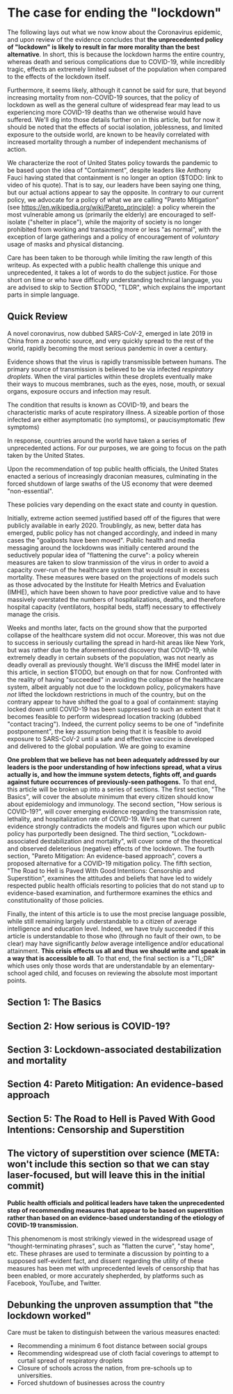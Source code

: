 # The case for ending the "lockdown"

The following lays out what we now know about the Coronavirus epidemic, and upon review of the evidence concludes that **the unprecedented policy of "lockdown" is likely to result in far more morality than the best alternative**. In short, this is because the lockdown harms the entire country, whereas death and serious complications due to COVID-19, while incredibly tragic, effects an extremely limited subset of the population when compared to the effects of the lockdown itself.

Furthermore, it seems likely, although it cannot be said for sure, that beyond increasing mortality from non-COVID-19 sources, that the policy of lockdown as well as the general culture of widespread fear may lead to us experiencing more COVID-19 deaths than we otherwise would have suffered. We'll dig into those details further on in this article, but for now it should be noted that the effects of social isolation, joblessness, and limited exposure to the outside world, are known to be heavily correlated with increased mortality through a number of independent mechanisms of action.

We characterize the root of United States policy towards the pandemic to be based upon the idea of "Containment", despite leaders like Anthony Fauci having stated that containment is no longer an option ($TODO: link to video of his quote). That is to say, our leaders have been saying one thing, but our actual actions appear to say the opposite. In contrary to our current policy, we advocate for a policy of what we are calling "Pareto Mitigation" (see https://en.wikipedia.org/wiki/Pareto_principle): a policy wherein the most vulnerable among us (primarily the elderly) are encouraged to self-isolate ("shelter in place"), while the majority of society is no longer prohibited from working and transacting more or less "as normal", with the exception of large gatherings and a policy of encouragement of _voluntary_ usage of masks and physical distancing.

Care has been taken to be thorough while limiting the raw length of this writeup. As expected with a public health challenge this unique and unprecedented, it takes a lot of words to do the subject justice. For those short on time or who have difficulty understanding technical language, you are advised to skip to Section $TODO, "TLDR", which explains the important parts in simple language.

## Quick Review

A novel coronavirus, now dubbed SARS-CoV-2, emerged in late 2019 in China from a zoonotic source, and very quickly spread to the rest of the world, rapidly becoming the most serious pandemic in over a century.

Evidence shows that the virus is rapidly transmissible between humans. The primary source of transmission is believed to be via infected _respiratory droplets_. When the viral particles within these droplets eventually make their ways to mucous membranes, such as the eyes, nose, mouth, or sexual organs, exposure occurs and infection may result.

The condition that results is known as COVID-19, and bears the characteristic marks of acute respiratory illness. A sizeable portion of those infected are either asymptomatic (no symptoms), or paucisymptomatic (few symptoms)

In response, countries around the world have taken a series of unprecedented actions. For our purposes, we are going to focus on the path taken by the United States.

Upon the recommendation of top public health officials, the United States enacted a serious of increasingly draconian measures, culminating in the forced shutdown of large swaths of the US economy that were deemed "non-essential".

These policies vary depending on the exact state and county in question.

Initially, extreme action seemed justified based off of the figures that were publicly available in early 2020. Troublingly, as new, better data has emerged, public policy has not changed accordingly, and indeed in many cases the "goalposts have been moved". Public health and media messaging around the lockdowns was initially centered around the seductively popular idea of "flattening the curve": a policy wherein measures are taken to slow tranmission of the virus in order to avoid a capacity over-run of the healthcare system that would result in excess mortality. These measures were based on the projections of models such as those advocated by the Institute for Health Metrics and Evaluation (IMHE), which have been shown to have poor predictive value and to have massively overstated the numbers of hospitalizations, deaths, and therefore hospital capacity (ventilators, hospital beds, staff) necessary to effectively manage the crisis.

Weeks and months later, facts on the ground show that the purported collapse of the healthcare system did not occur. Moreover, this was not due to success in seriously curtailing the spread in hard-hit areas like New York, but was rather due to the aforementioned discovery that COVID-19, while extremely deadly in certain subsets of the population, was not nearly as deadly overall as previously thought. We'll discuss the IMHE model later in this article, in section $TODO, but enough on that for now. Confronted with the reality of having "succeeded" in avoiding the collapse of the healthcare system, albeit arguably not due to the lockdown policy, policymakers have _not_ lifted the lockdown restrictions in much of the country, but on the contrary appear to have shifted the goal to a goal of containment: staying locked down until COVID-19 has been suppressed to such an extent that it becomes feasible to perform widespread location tracking (dubbed "contact tracing"). Indeed, the current policy seems to be one of "indefinite postponement", the key assumption being that it is feasible to avoid exposure to SARS-CoV-2 until a safe and effective vaccine is developed and delivered to the global population. We are going to examine

**One problem that we believe has not been adequately addressed by our leaders is the poor understanding of how infections spread, what a virus actually is, and how the immune system detects, fights off, and guards against future occurrences of previously-seen pathogens.** To that end, this article will be broken up into a series of sections. The first section, "The Basics", will cover the absolute minimum that every citizen should know about epidemiology and immunology. The second section, "How serious is COVID-19?", will cover emerging evidence regarding the transmission rate, lethality, and hospitalization rate of COVID-19. We'll see that current evidence strongly contradicts the models and figures upon which our public policy has purportedly been designed. The third section, "Lockdown-associated destabilization and mortality", will cover some of the theoretical and observed deleterious (negative) effects of the lockdown. The fourth section, "Pareto Mitigation: An evidence-based approach", covers a proposed alternative for a COVID-19 mitigation policy. The fifth section, "The Road to Hell is Paved With Good Intentions: Censorship and Superstition", examines the attitudes and beliefs that have led to widely respected public health officials resorting to policies that do not stand up to evidence-based examination, and furthermore examines the ethics and constitutionality of those policies.

Finally, the intent of this article is to use the most precise language possible, while still remaining largely understandable to a citizen of average intelligence and education level. Indeed, we have truly succeeded if this article is understandable to those who (through no fault of their own, to be clear) may have significantly _below_ average intelligence and/or educational attainment. **This crisis effects us all and thus we should write and speak in a way that is accessible to all**. To that end, the final section is a "TL;DR" which uses only those words that are understandable by an elementary-school aged child, and focuses on reviewing the absolute most important points.

## Section 1: The Basics

## Section 2: How serious is COVID-19?

## Section 3: Lockdown-associated destabilization and mortality

## Section 4: Pareto Mitigation: An evidence-based approach

## Section 5: The Road to Hell is Paved With Good Intentions: Censorship and Superstition

## The victory of superstition over science (META: won't include this section so that we can stay laser-focused, but will leave this in the initial commit)

**Public health officials and political leaders have taken the unprecedented step of recommending measures that appear to be based on superstition rather than based on an evidence-based understanding of the etiology of COVID-19 transmission.**

This phenomenom is most strikingly viewed in the widespread usage of "thought-terminating phrases", such as "flatten the curve", "stay home", etc. These phrases are used to terminate a discussion by pointing to a supposed self-evident fact, and dissent regarding the utility of these measures has been met with unprecedented levels of censorship that has been enabled, or more accurately shepherded, by platforms such as Facebook, YouTube, and Twitter.




## Debunking the unproven assumption that "the lockdown worked"

Care must be taken to distinguish between the various measures enacted:

- Recommending a minimum 6 foot distance between social groups
- Recommending widespread use of cloth facial coverings to attempt to curtail spread of respiratory droplets
- Closure of schools across the nation, from pre-schools up to universities.
- Forced shutdown of businesses across the country
